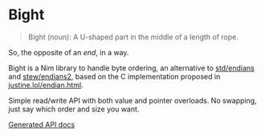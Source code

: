 # Bight

> Bight (noun): A U-shaped part in the middle of a length of rope.

So, the opposite of an *end*, in a way.

Bight is a Nim library to handle byte ordering, an alternative to [std/endians](https://nim-lang.org/docs/endians.html) and [stew/endians2](https://github.com/status-im/nim-stew/blob/master/stew/endians2.nim), based on the C implementation proposed in [justine.lol/endian.html](https://justine.lol/endian.html).

Simple read/write API with both value and pointer overloads. No swapping, just say which order and size you want.

[Generated API docs](https://auxym.github.io/bight/bight.html)
